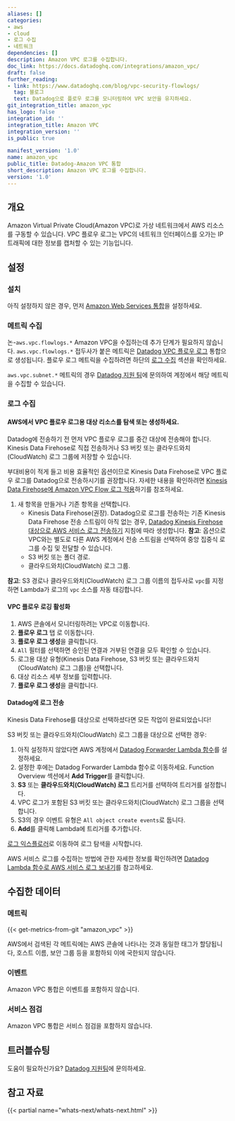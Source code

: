 ```yaml
---
aliases: []
categories:
- aws
- cloud
- 로그 수집
- 네트워크
dependencies: []
description: Amazon VPC 로그를 수집합니다.
doc_link: https://docs.datadoghq.com/integrations/amazon_vpc/
draft: false
further_reading:
- link: https://www.datadoghq.com/blog/vpc-security-flowlogs/
  tag: 블로그
  text: Datadog으로 플로우 로그를 모니터링하여 VPC 보안을 유지하세요.
git_integration_title: amazon_vpc
has_logo: false
integration_id: ''
integration_title: Amazon VPC
integration_version: ''
is_public: true

manifest_version: '1.0'
name: amazon_vpc
public_title: Datadog-Amazon VPC 통합
short_description: Amazon VPC 로그를 수집합니다.
version: '1.0'
---
```


<!--  SOURCED FROM https://github.com/DataDog/dogweb -->
## 개요

Amazon Virtual Private Cloud(Amazon VPC)로 가상 네트워크에서 AWS 리소스를 구동할 수 있습니다. VPC 플로우 로그는 VPC의 네트워크 인터페이스를 오가는 IP 트래픽에 대한 정보를 캡처할 수 있는 기능입니다.

## 설정

### 설치

아직 설정하지 않은 경우, 먼저 [Amazon Web Services 통합][1]을 설정하세요.

### 메트릭 수집

논-`aws.vpc.flowlogs.*` Amazon VPC을 수집하는데 추가 단계가 필요하지 않습니다. `aws.vpc.flowlogs.*` 접두사가 붙은 메트릭은  [Datadog VPC 플로우 로그][2] 통합으로 생성됩니다. 플로우 로그 메트릭을 수집하려면 하단의 [로그 수집](#log-collection) 섹션을 확인하세요.

`aws.vpc.subnet.*` 메트릭의 경우 [Datadog 지원 팀][3]에 문의하여 계정에서 해당 메트릭을 수집할 수 있습니다.

### 로그 수집


#### AWS에서 VPC 플로우 로그용 대상 리소스를 탐색 또는 생성하세요.

Datadog에 전송하기 전 먼저 VPC 플로우 로그를 중간 대상에 전송해야 합니다. Kinesis Data Firehose로 직접 전송하거나 S3 버킷 또는 클라우드와치(CloudWatch) 로그 그룹에 저장할 수 있습니다.

부대비용이 적게 들고 비용 효율적인 옵션이므로 Kinesis Data Firehose로 VPC 플로우 로그를 Datadog으로 전송하시기를 권장합니다. 자세한 내용을 확인하려면 [Kinesis Data Firehose에 Amazon VPC Flow 로그 적용][4]하기를 참조하세요.

1. 새 항목을 만들거나 기존 항목을 선택합니다.
   - Kinesis Data Firehose(권장). Datadog으로 로그를 전송하는 기존 Kinesis Data Firehose 전송 스트림이 아직 없는 경우, [ Datadog Kinesis Firehose 대상으로 AWS 서비스 로그 전송하기][5] 지침에 따라 생성합니다. **참고**: 옵션으로 VPC와는 별도로 다른 AWS 계정에서 전송 스트림을 선택하여 중앙 집중식 로그를 수집 및 전달할 수 있습니다.
   - S3 버킷 또는 폴더 경로.
   - 클라우드와치(CloudWatch) 로그 그룹.

**참고**: S3 경로나 클라우드와치(CloudWatch) 로그 그룹 이름의 접두사로 `vpc`를 지정하면 Lambda가 로그의 `vpc` 소스를 자동 태깅합니다.


#### VPC 플로우 로깅 활성화

1. AWS 콘솔에서 모니터링하려는 VPC로 이동합니다.
2. **플로우 로그** 탭 로 이동합니다.
3. **플로우 로그 생성**을 클릭합니다.
4. `All` 필터를 선택하면 승인된 연결과 거부된 연결을 모두 확인할 수 있습니다.
5. 로그용 대상 유형(Kinesis Data Firehose, S3 버킷 또는 클라우드와치(CloudWatch) 로그 그룹)을 선택합니다.
6. 대상 리소스 세부 정보를 입력합니다.
7. **플로우 로그 생성**을 클릭합니다.

#### Datadog에 로그 전송

Kinesis Data Firehose를 대상으로 선택하셨다면 모든 작업이 완료되었습니다!

S3 버킷 또는 클라우드와치(CloudWatch) 로그 그룹을 대상으로 선택한 경우:

1. 아직 설정하지 않았다면 AWS 계정에서 [Datadog Forwarder Lambda 함수][6]를 설정하세요.
2. 설정한 후에는 Datadog Forwarder Lambda 함수로 이동하세요. Function Overview 섹션에서 **Add Trigger**를 클릭합니다.
3. **S3** 또는 **클라우드와치(CloudWatch) 로그** 트리거를 선택하여 트리거를 설정합니다.
4. VPC 로그가 포함된 S3 버킷 또는 클라우드와치(CloudWatch) 로그 그룹을 선택합니다.
5. S3의 경우 이벤트 유형은 `All object create events`로 둡니다.
6. **Add**를 클릭해 Lambda에 트리거를 추가합니다.

[로그 익스플로러][7]로 이동하여 로그 탐색을 시작합니다.

AWS 서비스 로그를 수집하는 방법에 관한 자세한 정보를 확인하려면 [Datadog Lambda 함수로 AWS 서비스 로그 보내기][8]를 참고하세요.

## 수집한 데이터

### 메트릭
{{< get-metrics-from-git "amazon_vpc" >}}


AWS에서 검색된 각 메트릭에는 AWS 콘솔에 나타나는 것과 동일한 태그가 할당됩니다, 호스트 이름, 보안 그룹 등을 포함하되 이에 국한되지 않습니다.

### 이벤트

Amazon VPC 통합은 이벤트를 포함하지 않습니다.

### 서비스 점검

Amazon VPC 통합은 서비스 점검을 포함하지 않습니다.

## 트러블슈팅

도움이 필요하신가요? [Datadog 지원팀][3]에 문의하세요.

## 참고 자료

{{< partial name="whats-next/whats-next.html" >}}

[1]: https://docs.datadoghq.com/ko/integrations/amazon_web_services/
[2]: https://serverlessrepo.aws.amazon.com/applications/arn:aws:serverlessrepo:us-east-1:464622532012:applications~Datadog-VPC-Flow-Logs
[3]: https://docs.datadoghq.com/ko/help/
[4]: https://aws.amazon.com/blogs/networking-and-content-delivery/introducing-amazon-vpc-flow-logs-kinesis-data-firehose/
[5]: https://docs.datadoghq.com/ko/logs/guide/send-aws-services-logs-with-the-datadog-kinesis-firehose-destination/
[6]: https://docs.datadoghq.com/ko/logs/guide/forwarder/
[7]: https://docs.datadoghq.com/ko/logs/explorer/
[8]: https://docs.datadoghq.com/ko/logs/guide/send-aws-services-logs-with-the-datadog-lambda-function/
[9]: https://github.com/DataDog/dogweb/blob/prod/integration/amazon_vpc/amazon_vpc_metadata.csv
